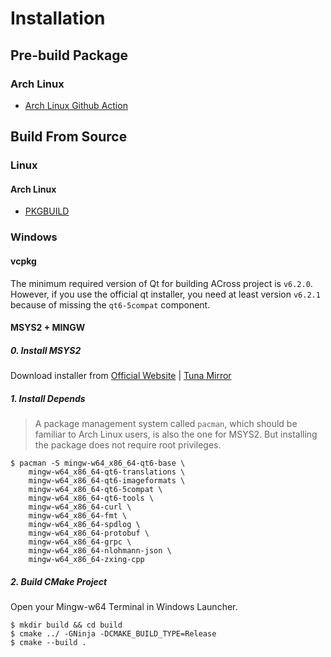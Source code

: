 # Installation

## Pre-build Package

### Arch Linux

- [Arch Linux Github Action](https://github.com/ArkToria/ACross/actions/workflows/arch-build.yaml)

## Build From Source

### Linux

#### Arch Linux

- [PKGBUILD](https://github.com/ArkToria/ACross/blob/master/pkgbuild/arch/across-dev-git/PKGBUILD)

### Windows

#### vcpkg

The minimum required version of Qt for building ACross project is `v6.2.0`. However, if you use the official qt installer, you need at least version `v6.2.1` because of missing the `qt6-5compat` component.

#### MSYS2 + MINGW

##### 0. Install MSYS2

Download installer from [Official Website](https://www.msys2.org/)
 |
 [Tuna Mirror](https://mirrors.tuna.tsinghua.edu.cn/msys2/distrib/msys2-x86_64-latest.exe)

##### 1. Install Depends

> A package management system called `pacman`, which should be familiar to Arch Linux users, is also the one for MSYS2. But installing the package does not require root privileges.

```shell
$ pacman -S mingw-w64_x86_64-qt6-base \
    mingw-w64_x86_64-qt6-translations \
    mingw-w64_x86_64-qt6-imageformats \
    mingw-w64_x86_64-qt6-5compat \
    mingw-w64_x86_64-qt6-tools \
    mingw-w64_x86_64-curl \
    mingw-w64_x86_64-fmt \
    mingw-w64_x86_64-spdlog \
    mingw-w64_x86_64-protobuf \
    mingw-w64_x86_64-grpc \
    mingw-w64_x86_64-nlohmann-json \
    mingw-w64_x86_64-zxing-cpp
```

##### 2. Build CMake Project

Open your Mingw-w64 Terminal in Windows Launcher.

```shell
$ mkdir build && cd build
$ cmake ../ -GNinja -DCMAKE_BUILD_TYPE=Release
$ cmake --build .
```